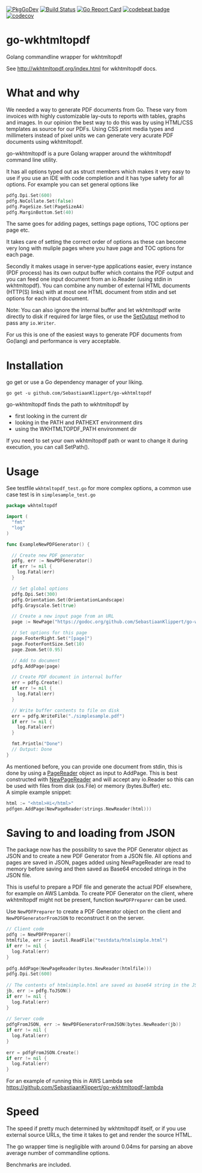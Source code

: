 [![PkgGoDev](https://pkg.go.dev/badge/github.com/SebastiaanKlippert/go-wkhtmltopdf)](https://pkg.go.dev/github.com/SebastiaanKlippert/go-wkhtmltopdf)
[![Build Status](https://travis-ci.com/SebastiaanKlippert/go-wkhtmltopdf.svg?branch=master)](https://travis-ci.com/SebastiaanKlippert/go-wkhtmltopdf)
[![Go Report Card](https://goreportcard.com/badge/SebastiaanKlippert/go-wkhtmltopdf)](https://goreportcard.com/report/SebastiaanKlippert/go-wkhtmltopdf)
[![codebeat badge](https://codebeat.co/badges/a6bb7f66-7ae2-4de8-8b61-623ef68096c9)](https://codebeat.co/projects/github-com-sebastiaanklippert-go-wkhtmltopdf-master)
[![codecov](https://codecov.io/gh/SebastiaanKlippert/go-wkhtmltopdf/branch/master/graph/badge.svg)](https://codecov.io/gh/SebastiaanKlippert/go-wkhtmltopdf)

# go-wkhtmltopdf
Golang commandline wrapper for wkhtmltopdf

See http://wkhtmltopdf.org/index.html for wkhtmltopdf docs.

# What and why
We needed a way to generate PDF documents from Go. These vary from invoices with highly customizable lay-outs to reports with tables, graphs and images. In our opinion the best way to do this was by using HTML/CSS templates as source for our PDFs. Using CSS print media types and millimeters instead of pixel units we can generate very acurate PDF documents using wkhtmltopdf.

go-wkhtmltopdf is a pure Golang wrapper around the wkhtmltopdf command line utility.

It has all options typed out as struct members which makes it very easy to use if you use an IDE with
code completion and it has type safety for all options.
For example you can set general options like
```go
pdfg.Dpi.Set(600)
pdfg.NoCollate.Set(false)
pdfg.PageSize.Set(PageSizeA4)
pdfg.MarginBottom.Set(40)
``` 
The same goes for adding pages, settings page options, TOC options per page etc.

It takes care of setting the correct order of options as these can become very long with muliple pages where 
you have page and TOC options for each page.

Secondly it makes usage in server-type applications easier, every instance (PDF process) has its own output buffer 
which contains the PDF output and you can feed one input document from an io.Reader (using stdin in wkhtmltopdf).
You can combine any number of external HTML documents (HTTP(S) links) with at most one HTML document from stdin and set 
options for each input document.

Note: You can also ignore the internal buffer and let wkhtmltopdf write directly to disk if required for large files, or use the [SetOutput](https://godoc.org/github.com/SebastiaanKlippert/go-wkhtmltopdf#PDFGenerator.SetOutput) method to pass any `io.Writer`.

For us this is one of the easiest ways to generate PDF documents from Go(lang) and performance is very acceptable.

# Installation
go get or use a Go dependency manager of your liking.

```
go get -u github.com/SebastiaanKlippert/go-wkhtmltopdf
```

go-wkhtmltopdf finds the path to wkhtmltopdf by
* first looking in the current dir
* looking in the PATH and PATHEXT environment dirs
* using the WKHTMLTOPDF_PATH environment dir

If you need to set your own wkhtmltopdf path or want to change it during execution, you can call SetPath().

# Usage
See testfile ```wkhtmltopdf_test.go``` for more complex options, a common use case test is in ```simplesample_test.go``` 

```go
package wkhtmltopdf

import (
  "fmt"
  "log"
)

func ExampleNewPDFGenerator() {

  // Create new PDF generator
  pdfg, err := NewPDFGenerator()
  if err != nil {
    log.Fatal(err)
  }

  // Set global options
  pdfg.Dpi.Set(300)
  pdfg.Orientation.Set(OrientationLandscape)
  pdfg.Grayscale.Set(true)

  // Create a new input page from an URL
  page := NewPage("https://godoc.org/github.com/SebastiaanKlippert/go-wkhtmltopdf")

  // Set options for this page
  page.FooterRight.Set("[page]")
  page.FooterFontSize.Set(10)
  page.Zoom.Set(0.95)

  // Add to document
  pdfg.AddPage(page)

  // Create PDF document in internal buffer
  err = pdfg.Create()
  if err != nil {
    log.Fatal(err)
  }

  // Write buffer contents to file on disk
  err = pdfg.WriteFile("./simplesample.pdf")
  if err != nil {
    log.Fatal(err)
  }

  fmt.Println("Done")
  // Output: Done
}
```

As mentioned before, you can provide one document from stdin, this is done by using a [PageReader](https://godoc.org/github.com/SebastiaanKlippert/go-wkhtmltopdf#PageReader "GoDoc") object as input to AddPage. This is best constructed with  [NewPageReader](https://godoc.org/github.com/SebastiaanKlippert/go-wkhtmltopdf#NewPageReader "GoDoc") and will accept any io.Reader so this can be used with files from disk (os.File) or memory (bytes.Buffer) etc.  
A simple example snippet:
```go
html := "<html>Hi</html>"
pdfgen.AddPage(NewPageReader(strings.NewReader(html)))
```

# Saving to and loading from JSON

The package now has the possibility to save the PDF Generator object as JSON and to create
a new PDF Generator from a JSON file.
All options and pages are saved in JSON, pages added using NewPageReader are read to memory before saving and then saved as Base64 encoded strings
in the JSON file.

This is useful to prepare a PDF file and generate the actual PDF elsewhere, for example on AWS Lambda.
To create PDF Generator on the client, where wkhtmltopdf might not be present, function `NewPDFPreparer` can be used.

Use `NewPDFPreparer` to create a PDF Generator object on the client and `NewPDFGeneratorFromJSON` to reconstruct it on the server.

```go 
// Client code
pdfg := NewPDFPreparer()
htmlfile, err := ioutil.ReadFile("testdata/htmlsimple.html")
if err != nil {
  log.Fatal(err)
}
    
pdfg.AddPage(NewPageReader(bytes.NewReader(htmlfile)))
pdfg.Dpi.Set(600)
    
// The contents of htmlsimple.html are saved as base64 string in the JSON file
jb, err := pdfg.ToJSON()
if err != nil {
  log.Fatal(err)
}
    
// Server code
pdfgFromJSON, err := NewPDFGeneratorFromJSON(bytes.NewReader(jb))
if err != nil {
  log.Fatal(err)
}
    
err = pdfgFromJSON.Create()
if err != nil {
  log.Fatal(err)
}    
```

For an example of running this in AWS Lambda see https://github.com/SebastiaanKlippert/go-wkhtmltopdf-lambda

# Speed 
The speed if pretty much determined by wkhtmltopdf itself, or if you use external source URLs, the time it takes to get and render the source HTML.

The go wrapper time is negligible with around 0.04ms for parsing an above average number of commandline options.

Benchmarks are included.
